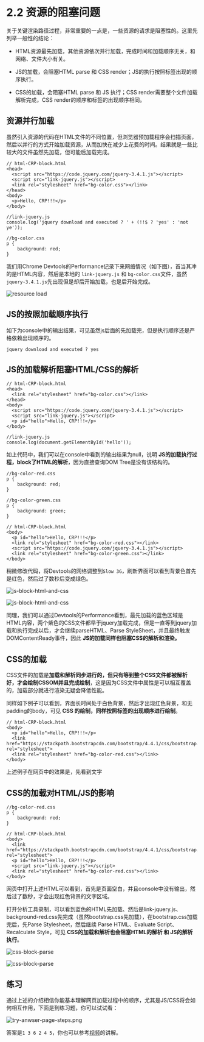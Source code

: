 # 2.2 资源的阻塞问题

关于关键渲染路径过程，非常重要的一点是，一些资源的请求是阻塞性的。这里先列举一般性的结论：


- HTML资源最先加载，其他资源依次并行加载，完成时间和加载顺序无关，和网络、文件大小有关。


- JS的加载，会阻塞HTML parse 和 CSS render；JS的执行按照标签出现的顺序执行。

- CSS的加载，会阻塞HTML parse 和 JS 执行；CSS render需要整个文件加载解析完成，CSS render的顺序和标签的出现顺序相同。



## 资源并行加载

虽然引入资源的代码在HTML文件的不同位置，但浏览器预加载程序会扫描页面，然后以并行的方式开始加载资源，从而加快在减少上花费的时间。结果就是一些比较大的文件虽然先加载，但可能后加载完成。


```
// html-CRP-block.html
<head>
  <script src="https://code.jquery.com/jquery-3.4.1.js"></script>
  <script src="link-jquery.js"></script>
  <link rel="stylesheet" href="bg-color.css"></link>
</head>
<body>
  <p>Hello, CRP!!!</p>
</body>
```

```
//link-jquery.js
console.log('jquery download and executed ? ' + (!!$ ? 'yes' : 'not ye'));
```

```
//bg-color.css
p {
	background: red;
}
```

我们用Chrome Devtools的Performance记录下来网络情况（如下图），首当其冲的是HTML内容，然后是本地的 `link-jquery.js` 和 `bg-color.css`文件，虽然`jquery-3.4.1.js`先出现但是却后开始加载，也是后开始完成。


![resource load](https://blog-1258030304.cos.ap-guangzhou.myqcloud.com/resource-load.png)

## JS的按照加载顺序执行


如下为console中的输出结果，可见虽然js后面的先加载完，但是执行顺序还是严格依赖出现顺序的。

```
jquery download and executed ? yes
```

## JS的加载解析阻塞HTML/CSS的解析

```
// html-CRP-block.html
<head>
  <link rel="stylesheet" href="bg-color.css"></link>
</head>
<body>
  <script src="https://code.jquery.com/jquery-3.4.1.js"></script>
  <script src="link-jquery.js"></script>
  <p id="hello">Hello, CRP!!!</p>
</body>
```

```
//link-jquery.js
console.log(document.getElementById('hello'));
```

如上代码中，我们可以在console中看到的输出结果为null，说明 **JS的加载执行过程，block了HTML的解析**，因为直接查询DOM Tree是没有该结构的。


```
//bg-color-red.css
p {
	background: red;
}
```

```
//bg-color-green.css
p {
	background: green;
}
```

```
// html-CRP-block.html
<body>
  <p id="hello">Hello, CRP!!!</p>
  <link rel="stylesheet" href="bg-color-red.css"></link>
  <script src="https://code.jquery.com/jquery-3.4.1.js"></script>
  <link rel="stylesheet" href="bg-color-green.css"></link>
</body>
```




稍微修改代码，将Devtools的网络调整到`Slow 3G`，刷新界面可以看到背景色首先是红色，然后过了数秒后变成绿色。


![js-block-html-and-css](https://blog-1258030304.cos.ap-guangzhou.myqcloud.com/js-block-html-and-css.png)

![js-block-html-and-css](https://blog-1258030304.cos.ap-guangzhou.myqcloud.com/js-block-html-and-css-2.png)

同理，我们可以通过Devtools的Performance看到，最先加载的蓝色区域是HTML内容，两个紫色的CSS文件都早于jquery加载完成，但是一直等到jquery加载和执行完成以后，才会继续parseHTML、Parse StyleSheet，并且最终触发DOMContentReady事件，因此 **JS的加载同样也阻塞CSS的解析和渲染。**

## CSS的加载


CSS文件的加载是**加载和解析同步进行的，但只有等到整个CSS文件都被解析好，才会绘制CSSOM并且完成绘制**，这是因为CSS文件中属性是可以相互覆盖的，加载部分就进行渲染无疑会降低性能。

同样如下例子可以看到，界面长时间处于白色背景，然后才出现红色背景，和无padding的body，可见 **CSS 的绘制，同样按照标签的出现顺序进行绘制**。

```
// html-CRP-block.html
<body>
  <p id="hello">Hello, CRP!!!</p>
  <link href="https://stackpath.bootstrapcdn.com/bootstrap/4.4.1/css/bootstrap.min.css" rel="stylesheet">
  <link rel="stylesheet" href="bg-color-red.css"></link>
</body>
```

上述例子在网页中的效果是，先看到文字


## CSS的加载对HTML/JS的影响

```
//bg-color-red.css
p {
	background: red;
}
```

```
// html-CRP-block.html
<body>
  <link href="https://stackpath.bootstrapcdn.com/bootstrap/4.4.1/css/bootstrap.min.css" rel="stylesheet">
  <p id="hello">Hello, CRP!!!</p>
  <script src="link-jquery.js"></script>
  <link rel="stylesheet" href="bg-color-red.css"></link>
</body>  
```

网页中打开上述HTML可以看到，首先是页面空白，并且console中没有输出，然后过了数秒，才会出现红色背景的文字区域。

打开分析工具录制，可以看到蓝色的HTML先加载、然后是link-jquery.js、background-red.css先完成（虽然bootstrap.css先加载），在bootstrap.css加载完后，先Parse Stylesheet，然后继续 Parse HTML、Evaluate Script、Recalculate Style，可见 **CSS的加载和解析也会阻塞HTML的解析 和 JS的解析执行**。




![css-block-parse](https://blog-1258030304.cos.ap-guangzhou.myqcloud.com//css-block-parse.png)

![css-block-parse](https://blog-1258030304.cos.ap-guangzhou.myqcloud.com//css-block-parse-2.png)


## 练习

通过上述的介绍相信你能基本理解网页加载过程中的顺序，尤其是JS/CSS将会如何相互作用，下面是到练习题，你可以试试看：

![try-anwser-page-steps.png](https://blog-1258030304.cos.ap-guangzhou.myqcloud.com/try-anwser-page-steps.png)

答案是`1 3 6 2 4 5`，你也可以参考[视频](https://classroom.udacity.com/courses/ud884/lessons/1464158642/concepts/23732285930923)的讲解。




